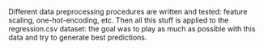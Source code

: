 Different data preprocessing procedures are written and tested: feature scaling, one-hot-encoding, etc.
Then all this stuff is applied to the regression.csv dataset: the goal was to play as much as possible with this data and try to generate best predictions.

